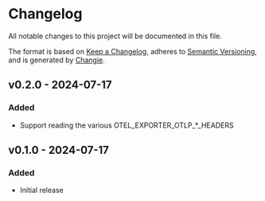 # Changelog
All notable changes to this project will be documented in this file.

The format is based on [Keep a Changelog](https://keepachangelog.com/en/1.0.0/),
adheres to [Semantic Versioning](https://semver.org/spec/v2.0.0.html),
and is generated by [Changie](https://github.com/miniscruff/changie).


## v0.2.0 - 2024-07-17
### Added
* Support reading the various OTEL_EXPORTER_OTLP_*_HEADERS

## v0.1.0 - 2024-07-17
### Added
* Initial release
